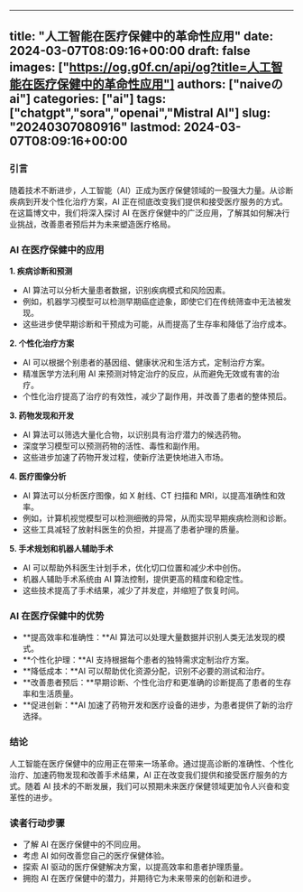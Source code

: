 
---
title: "人工智能在医疗保健中的革命性应用"
date: 2024-03-07T08:09:16+00:00
draft: false
images: ["https://og.g0f.cn/api/og?title=人工智能在医疗保健中的革命性应用"]
authors: ["naiveのai"]
categories: ["ai"]
tags: ["chatgpt","sora","openai","Mistral AI"]
slug: "20240307080916"
lastmod: 2024-03-07T08:09:16+00:00
---
### 引言

随着技术不断进步，人工智能（AI）正成为医疗保健领域的一股强大力量。从诊断疾病到开发个性化治疗方案，AI 正在彻底改变我们提供和接受医疗服务的方式。在这篇博文中，我们将深入探讨 AI 在医疗保健中的广泛应用，了解其如何解决行业挑战，改善患者预后并为未来塑造医疗格局。

### AI 在医疗保健中的应用

**1. 疾病诊断和预测**

* AI 算法可以分析大量患者数据，识别疾病模式和风险因素。
* 例如，机器学习模型可以检测早期癌症迹象，即使它们在传统筛查中无法被发现。
* 这些进步使早期诊断和干预成为可能，从而提高了生存率和降低了治疗成本。

**2. 个性化治疗方案**

* AI 可以根据个别患者的基因组、健康状况和生活方式，定制治疗方案。
* 精准医学方法利用 AI 来预测对特定治疗的反应，从而避免无效或有害的治疗。
* 个性化治疗提高了治疗的有效性，减少了副作用，并改善了患者的整体预后。

**3. 药物发现和开发**

* AI 算法可以筛选大量化合物，以识别具有治疗潜力的候选药物。
* 深度学习模型可以预测药物的活性、毒性和副作用。
* 这些进步加速了药物开发过程，使新疗法更快地进入市场。

**4. 医疗图像分析**

* AI 算法可以分析医疗图像，如 X 射线、CT 扫描和 MRI，以提高准确性和效率。
* 例如，计算机视觉模型可以检测细微的异常，从而实现早期疾病检测和诊断。
* 这些工具减轻了放射科医生的负担，并提高了患者护理的质量。

**5. 手术规划和机器人辅助手术**

* AI 可以帮助外科医生计划手术，优化切口位置和减少术中创伤。
* 机器人辅助手术系统由 AI 算法控制，提供更高的精度和稳定性。
* 这些技术提高了手术结果，减少了并发症，并缩短了恢复时间。

### AI 在医疗保健中的优势

* **提高效率和准确性：**AI 算法可以处理大量数据并识别人类无法发现的模式。
* **个性化护理：**AI 支持根据每个患者的独特需求定制治疗方案。
* **降低成本：**AI 可以帮助优化资源分配，识别不必要的测试和治疗。
* **改善患者预后：**早期诊断、个性化治疗和更准确的诊断提高了患者的生存率和生活质量。
* **促进创新：**AI 加速了药物开发和医疗设备的进步，为患者提供了新的治疗选择。

### 结论

人工智能在医疗保健中的应用正在带来一场革命。通过提高诊断的准确性、个性化治疗、加速药物发现和改善手术结果，AI 正在改变我们提供和接受医疗服务的方式。随着 AI 技术的不断发展，我们可以预期未来医疗保健领域更加令人兴奋和变革性的进步。

### 读者行动步骤

* 了解 AI 在医疗保健中的不同应用。
* 考虑 AI 如何改善您自己的医疗保健体验。
* 探索 AI 驱动的医疗保健解决方案，以提高效率和患者护理质量。
* 拥抱 AI 在医疗保健中的潜力，并期待它为未来带来的创新和进步。